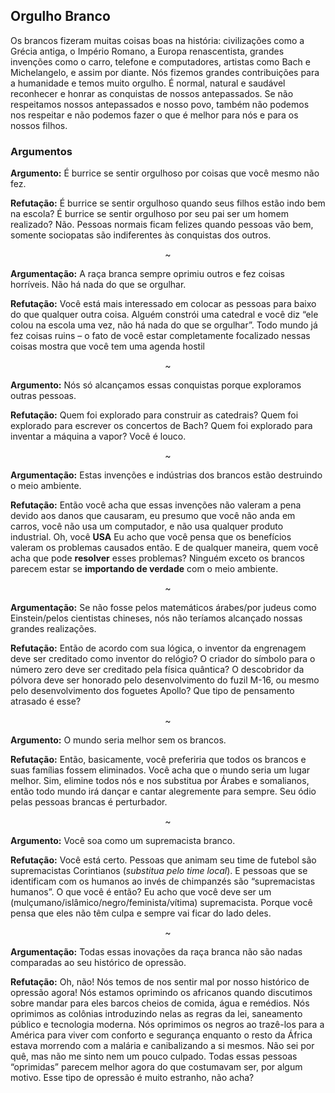 ## Orgulho Branco
Os brancos fizeram muitas coisas boas na história: civilizações como a Grécia antiga, o Império Romano, a Europa renascentista, grandes invenções como o carro, telefone e computadores, artistas como Bach e Michelangelo, e assim por diante. Nós fizemos grandes contribuições para a humanidade e temos muito orgulho. É normal, natural e saudável reconhecer e honrar as conquistas de nossos antepassados. Se não respeitamos nossos antepassados e nosso povo, também não podemos nos respeitar e não podemos fazer o que é melhor para nós e para os nossos filhos.

### Argumentos

**Argumento:** É burrice se sentir orgulhoso por coisas que você mesmo não fez.<br>

**Refutação:** É burrice se sentir orgulhoso quando seus filhos estão indo bem na escola? É burrice se sentir orgulhoso por seu pai ser um homem realizado? Não. Pessoas normais ficam felizes quando pessoas vão bem, somente sociopatas são indiferentes às conquistas dos outros.

<p align="center">~</p>

**Argumentação:** A raça branca sempre oprimiu outros e fez coisas horríveis. Não há nada do que se orgulhar.<br>

**Refutação:** Você está mais interessado em colocar as pessoas para baixo do que qualquer outra coisa. Alguém constrói uma catedral e você diz “ele colou na escola uma vez, não há nada do que se orgulhar”. Todo mundo já fez coisas ruins – o fato de você estar completamente focalizado nessas coisas mostra que você tem uma agenda hostil

<p align="center">~</p>

**Argumento:** Nós só alcançamos essas conquistas porque exploramos outras pessoas.<br>

**Refutação:** Quem foi explorado para construir as catedrais? Quem foi explorado para escrever os concertos de Bach? Quem foi explorado para inventar a máquina a vapor? Você é louco.

<p align="center">~</p>

**Argumentação:** Estas invenções e indústrias dos brancos estão destruindo o meio ambiente.<br>

**Refutação:** Então você acha que essas invenções não valeram a pena devido aos danos que causaram, eu presumo que você não anda em carros, você não usa um computador, e não usa qualquer produto industrial. Oh, você **USA** Eu acho que você pensa que os benefícios valeram os problemas causados então. E de qualquer maneira, quem você acha que pode **resolver** esses problemas? Ninguém exceto os brancos parecem estar se **importando de verdade** com o meio ambiente.

<p align="center">~</p>

**Argumentação:** Se não fosse pelos matemáticos árabes/por judeus como Einstein/pelos cientistas chineses, nós não teríamos alcançado nossas grandes realizações.<br>

**Refutação:** Então de acordo com sua lógica, o inventor da engrenagem deve ser creditado como inventor do relógio? O criador do símbolo para o número zero deve ser creditado pela física quântica? O descobridor da pólvora deve ser honorado pelo desenvolvimento do fuzil M-16, ou mesmo pelo desenvolvimento dos foguetes Apollo? Que tipo de pensamento atrasado é esse?

<p align="center">~</p>

**Argumento:** O mundo seria melhor sem os brancos.<br>

**Refutação:** Então, basicamente, você preferiria que todos os brancos e suas famílias fossem eliminados. Você acha que o mundo seria um lugar melhor. Sim, elimine todos nós e nos substitua por Árabes e somalianos, então todo mundo irá dançar e cantar alegremente para sempre. Seu ódio pelas pessoas brancas é perturbador.

<p align="center">~</p>

**Argumento:** Você soa como um supremacista branco.<br>

**Refutação:** Você está certo. Pessoas que animam seu time de futebol são supremacistas Corintianos (_substitua pelo time local_). E pessoas que se identificam com os humanos ao invés de chimpanzés são “supremacistas humanos”. O que você é então? Eu acho que você deve ser um (mulçumano/islâmico/negro/feminista/vítima) supremacista. Porque você pensa que eles não têm culpa e sempre vai ficar do lado deles.

<p align="center">~</p>

**Argumentação:** Todas essas inovações da raça branca não são nadas comparadas ao seu histórico de opressão.<br>

**Refutação:** Oh, não! Nós temos de nos sentir mal por nosso histórico de opressão agora! Nós estamos oprimindo os africanos quando discutimos sobre mandar para eles barcos cheios de comida, água e remédios. Nós oprimimos as colônias introduzindo nelas as regras da lei, saneamento público e tecnologia moderna. Nós oprimimos os negros ao trazê-los para a América para viver com conforto e segurança enquanto o resto da África estava morrendo com a malária e canibalizando a si mesmos. Não sei por quê, mas não me sinto nem um pouco culpado. Todas essas pessoas “oprimidas” parecem melhor agora do que costumavam ser, por algum motivo. Esse tipo de opressão é muito estranho, não acha?



